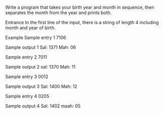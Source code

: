 Write a program that takes your birth year and month in sequence, then separates the month from the year and prints both.

Entrance
In the first line of the input, there is a string of length 4 including month and year of birth.

Example
Sample entry 1
7106

Sample output 1
Sal: 1371
Mah: 06

Sample entry 2
7011

Sample output 2
sal: 1370
Mah: 11

Sample entry 3
0012

Sample output 3
Sal: 1400
Mah: 12


Sample entry 4
0205

Sample output 4
Sal: 1402
maah: 05